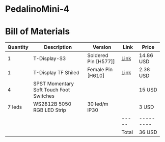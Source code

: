 # PedalinoMini-4


# Bill of Materials

Quantity|Description|Version|Link|Price
--------|-----------|-------|----|-----
1|T-Display-S3|Soldered Pin [H577]]|[Link](https://www.lilygo.cc/products/t-display-s3?variant=42351558590645)|14.86 USD
1|T-Display TF Shiled|Female Pin [H610]|[Link](https://www.lilygo.cc/products/t-display-tf-shied?variant=42729797025973)|2.38 USD
4|SPST Momentary Soft Touch Foot Switches|||15 USD
7 leds|WS2812B 5050 RGB LED Strip|30 led/m IP30||3 USD
||||-----|---------
||||Total|36 USD

